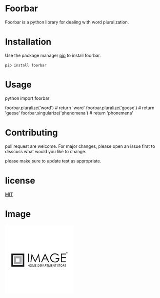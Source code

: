 # Foorbar
Foorbar is a python library for dealing with word pluralization.
# Installation
Use the package manager [pip](https://pypi.org/project/pip/) to install foorbar.

`pip install foorbar`

# Usage
python
import foorbar

foorbar.pluralize('word') # return 'word'
foorbar.pluralize('goose') # return 'geese' 
foorbar.singularize('phenomena') # return 'phonemena'



# Contributing
pull request are welcome. For major changes, please open an issue first to disscuss what would you like to change.

please make sure to update test as appropriate.

# license

 [MIT](https://www.mit.edu/)

 # Image
 ![alt text](https://github.com/mohamedmeslhy/lab1/blob/main/index.png)